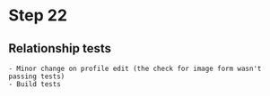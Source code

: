 # Step 22
    
## Relationship tests
    - Minor change on profile edit (the check for image form wasn't passing tests)
    - Build tests

